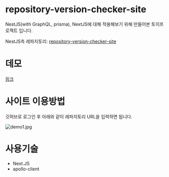 # repository-version-checker-site

NestJS(with GraphQL, prisma), NextJS에 대해 적용해보기 위해 만들어본 토이프로젝트 입니다.

NestJS측 레파지토리: [repository-version-checker-site](https://github.com/read0more/repository-version-checker-site)

# 데모

[링크](https://repository-version-checker-frontend.vercel.app/)

# 사이트 이용방법

깃허브로 로그인 후 아래와 같이 레파지토리 URL을 입력하면 됩니다.

![demo1.jpg][1]

# 사용기술

- Next.JS
- apollo-client

[1]: https://raw.githubusercontent.com/read0more/repository-version-checker-site/main/public/images/demo/demo.png
